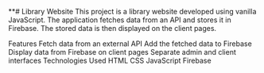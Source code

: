 **# Library Website
This project is a library website developed using vanilla JavaScript. The application fetches data from an API and stores it in Firebase. The stored data is then displayed on the client pages.

Features
Fetch data from an external API
Add the fetched data to Firebase
Display data from Firebase on client pages
Separate admin and client interfaces
Technologies Used
HTML
CSS
JavaScript
Firebase
